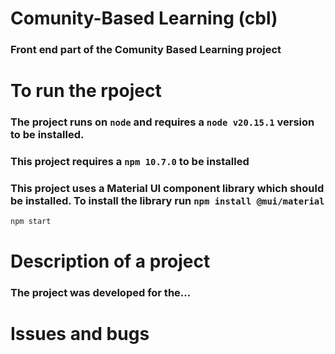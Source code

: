 # Comunity-Based Learning (cbl)

[//]: # (---)

### Front end part of the Comunity Based Learning project

# To run the rpoject

[//]: # (---)

### The project runs on `node` and requires a `node v20.15.1` version to be installed. 
### This project requires a `npm 10.7.0` to be installed 
### This project uses a Material UI component library which should be installed. To install the library run `npm install @mui/material` 

[//]: # (---)

``
 npm start
``
# Description of a project

[//]: # (---)

### The project was developed for the...

[//]: # (---)


# Issues and bugs

[//]: # (---)



[//]: # (---)


